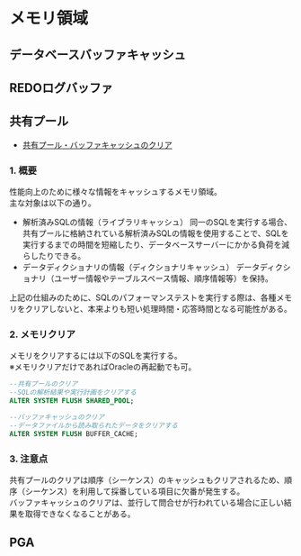 # メモリ領域
## データベースバッファキャッシュ
## REDOログバッファ
## 共有プール
- [共有プール・バッファキャッシュのクリア](https://kanamelogic.com/20160206/memory-flush/)
### 1. 概要
性能向上のために様々な情報をキャッシュするメモリ領域。  
主な対象は以下の通り。
- 解析済みSQLの情報（ライブラリキャッシュ）
  同一のSQLを実行する場合、共有プールに格納されている解析済みSQLの情報を使用することで、SQLを実行するまでの時間を短縮したり、データベースサーバーにかかる負荷を減らしたりできる。
- データディクショナリの情報（ディクショナリキャッシュ）
  データディクショナリ（ユーザー情報やテーブルスペース情報、順序情報等）を保持。

上記の仕組みのために、SQLのパフォーマンステストを実行する際は、各種メモリをクリアしないと、本来よりも短い処理時間・応答時間となる可能性がある。

### 2. メモリクリア
メモリをクリアするには以下のSQLを実行する。  
※メモリクリアだけであればOracleの再起動でも可。
```sql
--共有プールのクリア
--SQLの解析結果や実行計画をクリアする
ALTER SYSTEM FLUSH SHARED_POOL;

--バッファキャッシュのクリア
--データファイルから読み取られたデータをクリアする
ALTER SYSTEM FLUSH BUFFER_CACHE;
```

### 3. 注意点
共有プールのクリアは順序（シーケンス）のキャッシュもクリアされるため、順序（シーケンス）を利用して採番している項目に欠番が発生する。  
バッファキャッシュのクリアは、並行して問合せが行われている場合に正しい結果を取得できなくなることがある。



## PGA